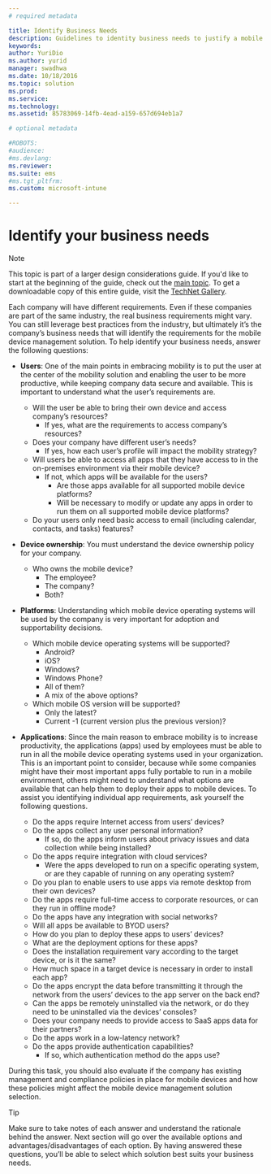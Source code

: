 ```yaml
---
# required metadata

title: Identify Business Needs
description: Guidelines to identity business needs to justify a mobile device management adoption.
keywords:
author: YuriDio
ms.author: yurid
manager: swadhwa
ms.date: 10/18/2016
ms.topic: solution
ms.prod:
ms.service: 
ms.technology:
ms.assetid: 85783069-14fb-4ead-a159-657d694eb1a7

# optional metadata

#ROBOTS:
#audience:
#ms.devlang:
ms.reviewer: 
ms.suite: ems
#ms.tgt_pltfrm:
ms.custom: microsoft-intune

---
```


# Identify your business needs

>[!NOTE]
>This topic is part of a larger design considerations guide. If you'd like to start at the beginning of the guide, check out the [main topic](mdm-design-considerations-guide.md). To get a downloadable copy of this entire guide, visit the [TechNet Gallery](https://gallery.technet.microsoft.com/Mobile-Device-Management-7d401582).

Each company will have different requirements. Even if these companies are part of the same industry, the real business requirements might vary. You can still leverage best practices from the industry, but ultimately it’s the company’s business needs that will identify the requirements for the mobile device management solution. 
To help identify your business needs, answer the following questions:

- **Users**: One of the main points in embracing mobility is to put the user at the center of the mobility solution and enabling the user to be more productive, while keeping company data secure and available. This is important to understand what the user’s requirements are.
	- Will the user be able to bring their own device and access company’s resources?
		- If yes, what are the requirements to access company’s resources?
	- Does your company have different user’s needs?
		- If yes, how each user’s profile will impact the mobility strategy?
	- Will users be able to access all apps that they have access to in the on-premises environment via their mobile device?
		- If not, which apps will be available for the users?
			- Are those apps available for all supported mobile device platforms?
			- Will be necessary to modify or update any apps in order to run them on all supported mobile device platforms?
	- Do your users only need basic access to email (including calendar, contacts, and tasks) features?

- **Device ownership**: You must understand the device ownership policy for your company.
	- Who owns the mobile device? 
		- The employee?
		- The company?  
		- Both?
- **Platforms**: Understanding which mobile device operating systems will be used by the company is very important for adoption and supportability decisions.
	- Which mobile device operating systems will be supported?
		- Android?
		- iOS?
		- Windows?
		- Windows Phone?
		- All of them?
		- A mix of the above options?
	- Which mobile OS version will be supported?
		- Only the latest?
		- Current -1 (current version plus the previous version)?
- **Applications**: Since the main reason to embrace mobility is to increase productivity, the applications (apps) used by employees must be able to run in all the mobile device operating systems used in your organization. This is an important point to consider, because while some companies might have their most important apps fully portable to run in a mobile environment, others might need to understand what options are available that can help them to deploy their apps to mobile devices. To assist you identifying individual app requirements, ask yourself the following questions.
	- Do the apps require Internet access from users’ devices? 
	- Do the apps collect any user personal information?
		- If so, do the apps inform users about privacy issues and data collection while being installed?
	- Do the apps require integration with cloud services?
		- Were the apps developed to run on a specific operating system, or are they capable of running on any operating system?
	- Do you plan to enable users to use apps via remote desktop from their own devices?
	- Do the apps require full-time access to corporate resources, or can they run in offline mode?
	- Do the apps have any integration with social networks?
	- Will all apps be available to BYOD users?
	- How do you plan to deploy these apps to users’ devices?
	- What are the deployment options for these apps?
	- Does the installation requirement vary according to the target device, or is it the same?
	- How much space in a target device is necessary in order to install each app? 
	- Do the apps encrypt the data before transmitting it through the network from the users’ devices to the app server on the back end?
	- Can the apps be remotely uninstalled via the network, or do they need to be uninstalled via the devices’ consoles?
	- Does your company needs to provide access to SaaS apps data for their partners?
	- Do the apps work in a low-latency network? 
	- Do the apps provide authentication capabilities?
		- If so, which authentication method do the apps use?

During this task, you should also evaluate if the company has existing management and compliance policies in place for mobile devices and how these policies might affect the mobile device management solution selection.

>[!TIP] 
> Make sure to take notes of each answer and understand the rationale behind the answer. Next section will go over the available options and advantages/disadvantages of each option.  By having answered these questions, you’ll be able to select which solution best suits your business needs.


